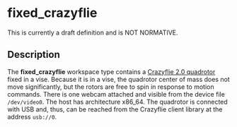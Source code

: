 fixed_crazyflie
===============

<div class="alert alert-danger" role="alert">This is currently a draft definition and is NOT NORMATIVE.</div>

Description
-----------

The **fixed_crazyflie** workspace type contains a [Crazyflie 2.0
quadrotor](https://www.bitcraze.io/crazyflie-2/) fixed in a vise.  Because it is
in a vise, the quadrotor center of mass does not move significantly, but the
rotors are free to spin in response to motion commands. There is one webcam
attached and visible from the device file `/dev/video0`.  The host has
architecture x86_64. The quadrotor is connected with USB and, thus, can be
reached from the Crazyflie client library at the address `usb://0`.

